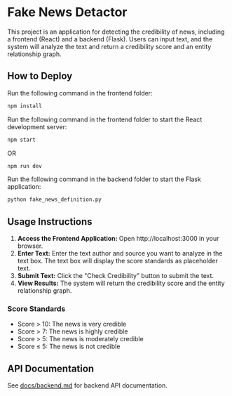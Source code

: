 # Fake News Detactor

This project is an application for detecting the credibility of news, including a frontend (React) and a backend (Flask). Users can input text, and the system will analyze the text and return a credibility score and an entity relationship graph.

## How to Deploy

Run the following command in the frontend folder:

```sh
npm install
```

Run the following command in the frontend folder to start the React development server:

```sh
npm start
```
OR
```sh
npm run dev
```


Run the following command in the backend folder to start the Flask application:

```sh
python fake_news_definition.py
```

## Usage Instructions

1.	**Access the Frontend Application:**
Open http://localhost:3000 in your browser.
2.	**Enter Text:** Enter the text author and source you want to analyze in the text box. The text box will display the score standards as placeholder text.
3.	**Submit Text:** Click the "Check Credibility" button to submit the text.
4.	**View Results:** The system will return the credibility score and the entity relationship graph.

### Score Standards

* Score > 10: The news is very credible 
* Score > 7: The news is highly credible 
* Score > 5: The news is moderately credible 
* Score ≤ 5: The news is not credible 

## API Documentation

See [docs/backend.md](docs/backend.md) for backend API documentation.
